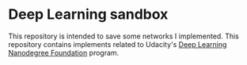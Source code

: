 # Deep Learning sandbox
This repository is intended to save some networks I implemented.
This repository contains implements related to Udacity's [Deep Learning Nanodegree Foundation](https://www.udacity.com/course/deep-learning-nanodegree-foundation--nd101) program.